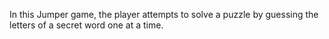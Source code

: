 In this Jumper game, the player attempts to solve a puzzle by guessing the letters of a secret word one at a time.